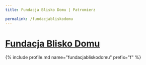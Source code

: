 ```yaml
---
title: Fundacja Blisko Domu | Patromierz

permalink: /fundacjabliskodomu
---
```


# [Fundacja Blisko Domu](https://patronite.pl/fundacjabliskodomu)

{% include profile.md name="fundacjabliskodomu" prefix="f" %}
